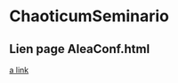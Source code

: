 # ChaoticumSeminario

## Lien page AleaConf.html
[a link](https://yacinetermoul.github.io/ChaoticumSeminario/AleaConf.html)
